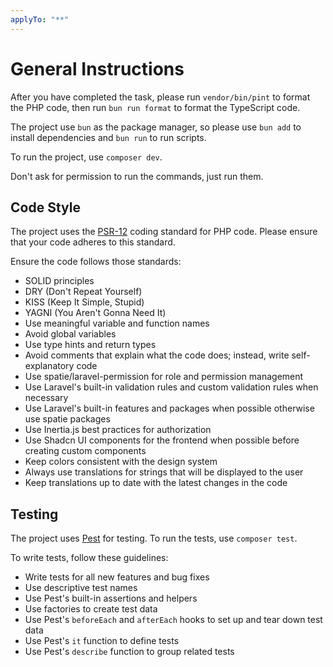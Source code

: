 ```yaml
---
applyTo: "**"
---
```

# General Instructions

After you have completed the task, please run `vendor/bin/pint` to format the PHP code, then
run `bun run format` to format the TypeScript code.

The project use `bun` as the package manager, so please use `bun add` to install dependencies and `bun run` to run scripts.

To run the project, use `composer dev`.

Don't ask for permission to run the commands, just run them.

## Code Style
The project uses the [PSR-12](https://www.php-fig.org/psr/psr-12/) coding standard for PHP code. Please ensure that your code adheres to this standard.

Ensure the code follows those standards:
- SOLID principles
- DRY (Don't Repeat Yourself)
- KISS (Keep It Simple, Stupid)
- YAGNI (You Aren't Gonna Need It)
- Use meaningful variable and function names
- Avoid global variables
- Use type hints and return types
- Avoid comments that explain what the code does; instead, write self-explanatory code
- Use spatie/laravel-permission for role and permission management
- Use Laravel's built-in validation rules and custom validation rules when necessary
- Use Laravel's built-in features and packages when possible otherwise use spatie packages
- Use Inertia.js best practices for authorization
- Use Shadcn UI components for the frontend when possible before creating custom components
- Keep colors consistent with the design system
- Always use translations for strings that will be displayed to the user
- Keep translations up to date with the latest changes in the code

## Testing
The project uses [Pest](https://pestphp.com/) for testing. To run the tests, use `composer test`.

To write tests, follow these guidelines:
- Write tests for all new features and bug fixes
- Use descriptive test names
- Use Pest's built-in assertions and helpers
- Use factories to create test data
- Use Pest's `beforeEach` and `afterEach` hooks to set up and tear down test data
- Use Pest's `it` function to define tests
- Use Pest's `describe` function to group related tests